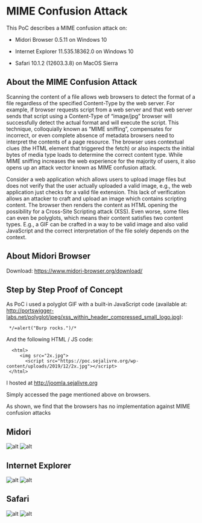 # MIME Confusion Attack

This PoC describes a MIME confusion attack on: 

* Midori Browser 0.5.11 on Windows 10

* Internet Explorer 11.535.18362.0 on Windows 10

* Safari 10.1.2 (12603.3.8) on MacOS Sierra


## About the MIME Confusion Attack

Scanning the content of a file allows web browsers to detect the format of a file regardless of the specified Content-Type by the web server. For example, if browser requests script from a web server and that web server sends that script using a Content-Type of “image/jpg” browser will successfully detect the actual format and will execute the script. This technique, colloquially known as “MIME sniffing”, compensates for incorrect, or even complete absence of metadata browsers need to interpret the contents of a page resource. The browser uses contextual clues (the HTML element that triggered the fetch) or also inspects the initial bytes of media type loads to determine the correct content type. While MIME sniffing increases the web experience for the majority of users, it also opens up an attack vector known as MIME confusion attack.

Consider a web application which allows users to upload image files but does not verify that the user actually uploaded a valid image, e.g., the web application just checks for a valid file extension. This lack of verification allows an attacker to craft and upload an image which contains scripting content. The browser then renders the content as HTML opening the possibility for a Cross-Site Scripting attack (XSS). Even worse, some files can even be polyglots, which means their content satisfies two content types. E.g., a GIF can be crafted in a way to be valid image and also valid JavaScript and the correct interpretation of the file solely depends on the context.

## About Midori Browser

Download: https://www.midori-browser.org/download/


## Step by Step Proof of Concept

As PoC i used a polyglot GIF with a built-in JavaScript code (available at: http://portswigger-labs.net/polyglot/jpeg/xss_within_header_compressed_small_logo.jpg):

```
 */=alert("Burp rocks.")/*
```

And the following HTML / JS code:

```
  <html>
     <img src="2x.jpg">
	   <script src="https://poc.sejalivre.org/wp-content/uploads/2019/12/2x.jpg"></script>
 </html>
```

I hosted at http://joomla.sejalivre.org

Simply accessed the page mentioned above on browsers.

As shown, we find that the browsers has no implementation against MIME confusion attacks

## Midori

![alt](https://ciber.sejalivre.org/WP/MD-1.png)
![alt](https://ciber.sejalivre.org/WP/MD-2.png)

## Internet Explorer

![alt](https://ciber.sejalivre.org/WP/IE-1.png)
![alt](https://ciber.sejalivre.org/WP/IE-2.png)

## Safari

![alt](https://ciber.sejalivre.org/WP/SF-1.png)
![alt](https://ciber.sejalivre.org/WP/SF-2.png)
